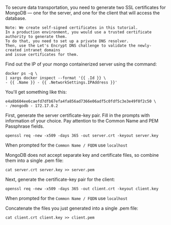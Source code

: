 To secure data transportation, you need to generate two SSL certificates for MongoDB 
— one for the server, and one for the client that will access the database.

    Note: We create self-signed certificates in this tutorial. 
    In a production environment, you would use a trusted certificate authority to generate them.
    To do that, you need to set up a private DNS resolver. 
    Then, use the Let's Encrypt DNS challenge to validate the newly-created intranet domains 
    and issue certificates for them.

Find out the IP of your mongo containerized server using the command:

    docker ps -q \
    | xargs docker inspect --format '{{ .Id }} \
    - {{ .Name }} - {{ .NetworkSettings.IPAddress }}'
    
You'll get something like this:

    e4a8b604ee6caefd7dfb67efa4fa856ad7366e06adf5c0fdf5c3e3e49f0f2c50 \
    - /mongodb - 172.17.0.2

First, generate the server certificate-key pair. 
Fill in the prompts with information of your choice. Pay attention to the Common Name and PEM Passphrase fields.

    openssl req -new -x509 -days 365 -out server.crt -keyout server.key
      
When prompted for the `Common Name / FQDN` use `localhost`

MongoDB does not accept separate key and certificate files, so combine them into a single .pem file:

    cat server.crt server.key >> server.pem

Next, generate the certificate-key pair for the client:

    openssl req -new -x509 -days 365 -out client.crt -keyout client.key

When prompted for the `Common Name / FQDN` use `localhost`

Concatenate the files you just generated into a single .pem file:

    cat client.crt client.key >> client.pem
